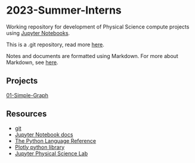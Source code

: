 # 2023-Summer-Interns

Working repository for development of Physical Science compute projects using [Jupyter Notebooks](https://jupyter.org/).

This is a .git repository, read more [here](/git.md).

Notes and documents are formatted using Markdown. For more about Markdown, see [here](/markdown.md).

## Projects

[01-Simple-Graph](01-Simple-Graph/)

## Resources
- [git](https://git-scm.com/)
-  [Jupyter Notebook docs](https://jupyter-notebook.readthedocs.io/en/stable/)
- [The Python Language Reference](https://docs.python.org/3/reference/index.html)
- [Plotly python library](https://plotly.com/python/)
- [Jupyter Physical Science Lab](https://github.com/orgs/JupyterPhysSciLab/repositories)